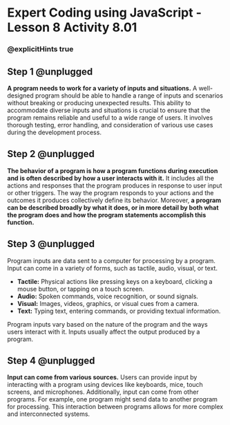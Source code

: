 # Expert Coding using JavaScript - Lesson 8 Activity 8.01
### @explicitHints true

## Step 1 @unplugged

**A program needs to work for a variety of inputs and situations.** A well-designed program should be able to handle a range of inputs and scenarios without breaking or producing unexpected results. This ability to accommodate diverse inputs and situations is crucial to ensure that the program remains reliable and useful to a wide range of users. It involves thorough testing, error handling, and consideration of various use cases during the development process.

## Step 2 @unplugged

**The behavior of a program is how a program functions during execution and is often described by how a user interacts with it.**
It includes all the actions and responses that the program produces in response to user input or other triggers. The way the program responds to your actions and the outcomes it produces collectively define its behavior.
Moreover, **a program can be described broadly by what it does, or in more detail by both what the program does and how the program statements accomplish this function.**

## Step 3 @unplugged

Program inputs are data sent to a computer for processing by a program. Input can come in a variety of forms, such as tactile, audio, visual, or text.

-   **Tactile:** Physical actions like pressing keys on a keyboard, clicking a mouse button, or tapping on a touch screen.
-   **Audio:** Spoken commands, voice recognition, or sound signals.
-   **Visual:** Images, videos, graphics, or visual cues from a camera.
-   **Text:** Typing text, entering commands, or providing textual information.

Program inputs vary based on the nature of the program and the ways users interact with it. 
Inputs usually affect the output produced by a program.

## Step 4 @unplugged

**Input can come from various sources.** Users can provide input by interacting with a program using devices like keyboards, mice, touch screens, and microphones. 
Additionally, input can come from other programs. For example, one program might send data to another program for processing. 
This interaction between programs allows for more complex and interconnected systems.